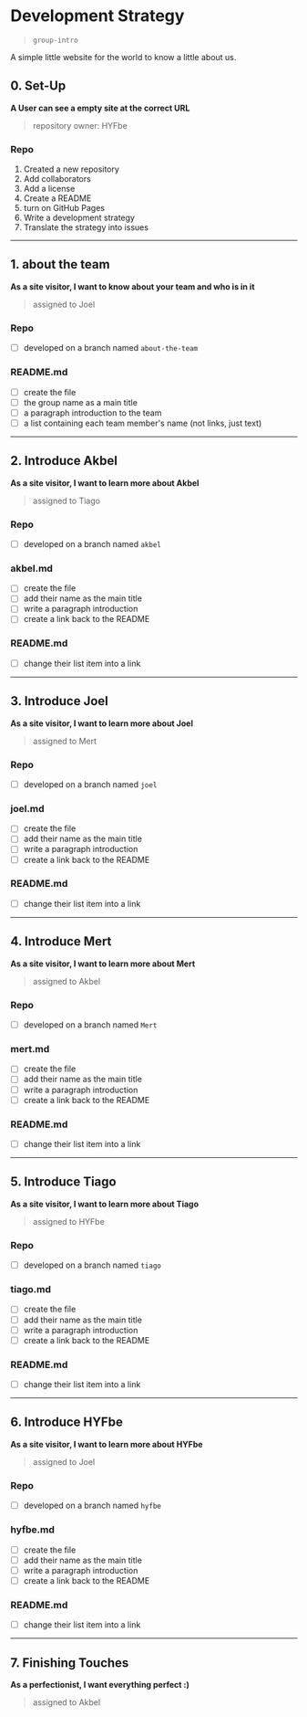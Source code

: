 # Development Strategy

> `group-intro`

A simple little website for the world to know a little about us.

## 0. Set-Up

__A User can see a empty site at the correct URL__

> repository owner: HYFbe

### Repo

1. Created a new repository
1. Add collaborators
1. Add a license
1. Create a README
1. turn on GitHub Pages
1. Write a development strategy
1. Translate the strategy into issues

---

## 1. about the team

__As a site visitor, I want to know about your team and who is in it__

> assigned to Joel

### Repo

- [ ] developed on a branch named `about-the-team`

### README.md

- [ ] create the file
- [ ] the group name as a main title
- [ ] a paragraph introduction to the team
- [ ] a list containing each team member's name (not links, just text)

---

## 2. Introduce Akbel

__As a site visitor, I want to learn more about Akbel__

> assigned to Tiago

### Repo

- [ ] developed on a branch named `akbel`

### akbel.md

- [ ] create the file
- [ ] add their name as the main title
- [ ] write a paragraph introduction
- [ ] create a link back to the README

### README.md

- [ ] change their list item into a link

---

## 3. Introduce Joel

__As a site visitor, I want to learn more about Joel__

> assigned to Mert

### Repo

- [ ] developed on a branch named `joel`

### joel.md

- [ ] create the file
- [ ] add their name as the main title
- [ ] write a paragraph introduction
- [ ] create a link back to the README

### README.md

- [ ] change their list item into a link

---

## 4. Introduce Mert

__As a site visitor, I want to learn more about Mert__

> assigned to Akbel

### Repo

- [ ] developed on a branch named `Mert`

### mert.md

- [ ] create the file
- [ ] add their name as the main title
- [ ] write a paragraph introduction
- [ ] create a link back to the README

### README.md

- [ ] change their list item into a link

---

## 5. Introduce Tiago

__As a site visitor, I want to learn more about Tiago__

> assigned to HYFbe

### Repo

- [ ] developed on a branch named `tiago`

### tiago.md

- [ ] create the file
- [ ] add their name as the main title
- [ ] write a paragraph introduction
- [ ] create a link back to the README

### README.md

- [ ] change their list item into a link

---

## 6. Introduce HYFbe

__As a site visitor, I want to learn more about HYFbe__

> assigned to Joel

### Repo

- [ ] developed on a branch named `hyfbe`

### hyfbe.md

- [ ] create the file
- [ ] add their name as the main title
- [ ] write a paragraph introduction
- [ ] create a link back to the README

### README.md

- [ ] change their list item into a link

---

## 7. Finishing Touches

__As a perfectionist, I want everything perfect :)__

> assigned to Akbel
